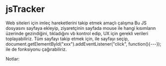 # jsTracker
Web siteleri için imleç hareketlerini takip etmek amaçlı çalışma 
Bu JS dosyasını sayfaya ekleyip, ziyaretçinin sayfada mouse ile hangi kısımların üzerinde gezindiğini, tıkladığını vb kontrol edip, UX için gerekli verileri toplayabiliriz.
Tüm sayfayı takip etmek için, <html id = "xxx"> ile sayfayı seçip, document.getElementById("xxx").addEventListener("click", function(){---}); ile de fonksiyonu çağırabiliriz.
  
  
Notlar: 

